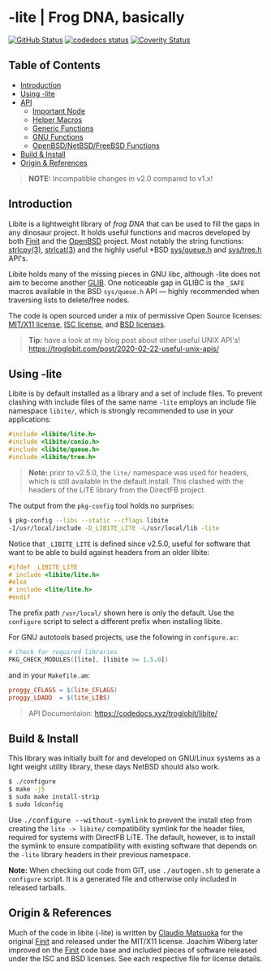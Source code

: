 -lite | Frog DNA, basically
===========================
[![GitHub Status][]][GitHub] [![codedocs status][]][codedocs] [![Coverity Status][]][Coverity Scan]

Table of Contents
-----------------

* [Introduction](#introduction)
* [Using -lite](#using--lite)
* [API](doc/API.md#overview)
  * [Important Node](doc/API.md#important-note)
  * [Helper Macros](doc/API.md#helper-macros)
  * [Generic Functions](doc/API.md#generic-functions)
  * [GNU Functions](doc/API.md#gnu-functions)
  * [OpenBSD/NetBSD/FreeBSD Functions](doc/API.md#openbsd-netbsd-freebsd-functions)
* [Build & Install](#build--install)
* [Origin & References](#origin--references)


> **NOTE:** Incompatible changes in v2.0 compared to v1.x!

Introduction
------------

Libite is a lightweight library of *frog DNA* that can be used to fill
the gaps in any dinosaur project.  It holds useful functions and macros
developed by both [Finit][1] and the [OpenBSD][2] project.  Most notably
the string functions: [strlcpy(3)][3], [strlcat(3)][3] and the highly
useful *BSD [sys/queue.h][4] and [sys/tree.h][7] API's.

Libite holds many of the missing pieces in GNU libc, although -lite does
not aim to become another [GLIB][5].  One noticeable gap in GLIBC is the
`_SAFE` macros available in the BSD `sys/queue.h` API &mdash; highly
recommended when traversing lists to delete/free nodes.

The code is open sourced under a mix of permissive Open Source licenses:
[MIT/X11 license][MIT], [ISC license][ISC], and [BSD licenses][BSD].

> **Tip:** have a look at my blog post about other useful UNIX API's!
>          https://troglobit.com/post/2020-02-22-useful-unix-apis/


Using -lite
-----------

Libite is by default installed as a library and a set of include files.
To prevent clashing with include files of the same name `-lite` employs
an include file namespace `libite/`, which is strongly recommended to
use in your applications:

```C
#include <libite/lite.h>
#include <libite/conio.h>
#include <libite/queue.h>
#include <libite/tree.h>
```

> **Note:** prior to v2.5.0, the `lite/` namespace was used for headers,
> which is still available in the default install.  This clashed with
> the headers of the LiTE library from the DirectFB project.

The output from the `pkg-config` tool holds no surprises:

```bash
$ pkg-config --libs --static --cflags libite
-I/usr/local/include -D_LIBITE_LITE -L/usr/local/lib -lite
```

Notice that `_LIBITE_LITE` is defined since v2.5.0, useful for software
that want to be able to build against headers from an older libite:

```C
#ifdef _LIBITE_LITE
# include <libite/lite.h>
#else
# include <lite/lite.h>
#endif
```

The prefix path `/usr/local/` shown here is only the default.  Use the
`configure` script to select a different prefix when installing libite.

For GNU autotools based projects, use the following in `configure.ac`:

```m4
# Check for required libraries
PKG_CHECK_MODULES([lite], [libite >= 1.5.0])
```

and in your `Makefile.am`:

```Makefile
proggy_CFLAGS = $(lite_CFLAGS)
proggy_LDADD  = $(lite_LIBS)
```

> API Documentaion: https://codedocs.xyz/troglobit/libite/


Build & Install
---------------

This library was initially built for and developed on GNU/Linux systems
as a light weight utility library, these days NetBSD should also work.

```bash
$ ./configure
$ make -j5
$ sudo make install-strip
$ sudo ldconfig
```

Use <kbd>./configure --without-symlink</kbd> to prevent the install step
from creating the `lite -> libite/` compatibility symlink for the header
files, required for systems with DirectFB LiTE.  The default, however,
is to install the symlink to ensure compatibility with existing software
that depends on the `-lite` library headers in their previous namespace.

**Note:** When checking out code from GIT, use <kbd>./autogen.sh</kbd>
to generate a `configure` script.  It is a generated file and otherwise
only included in released tarballs.


Origin & References
-------------------

Much of the code in libite (-lite) is written by [Claudio Matsuoka][]
for the original [Finit][original finit] and released under the MIT/X11
license.  Joachim Wiberg later improved on the [Finit][1] code base and
included pieces of software released under the ISC and BSD licenses.
See each respective file for license details.

[1]:                https://github.com/troglobit/finit
[2]:                http://www.openbsd.org/
[3]:                http://www.openbsd.org/cgi-bin/man.cgi?query=strlcpy
[4]:                http://www.openbsd.org/cgi-bin/man.cgi/OpenBSD-current/man3/LIST_EMPTY.3
[5]:                https://developer.gnome.org/glib/
[7]:                http://www.openbsd.org/cgi-bin/man.cgi/OpenBSD-current/man3/SPLAY_FOREACH.3
[MIT]:              https://en.wikipedia.org/wiki/MIT_License
[ISC]:              https://en.wikipedia.org/wiki/ISC_license
[BSD]:              https://en.wikipedia.org/wiki/BSD_licenses
[GitHub]:           https://github.com/troglobit/libite/actions/workflows/build.yml/
[GitHub Status]:    https://github.com/troglobit/libite/actions/workflows/build.yml/badge.svg
[Coverity Scan]:    https://scan.coverity.com/projects/20602
[Coverity Status]:  https://img.shields.io/coverity/scan/20602.svg
[codedocs]:         https://codedocs.xyz/troglobit/libite.log
[codedocs status]:  https://codedocs.xyz/troglobit/libite.svg
[Claudio Matsuoka]: https://github.com/cmatsuoka
[original finit]:   http://helllabs.org/finit/
